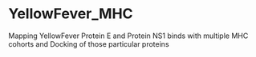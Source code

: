 # YellowFever_MHC
Mapping YellowFever Protein E and Protein NS1 binds with multiple MHC cohorts and Docking of those particular proteins
